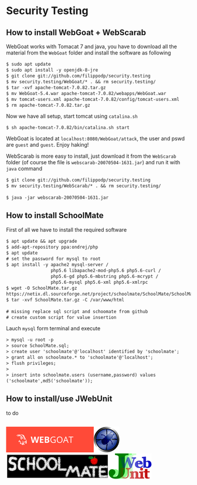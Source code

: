 # Security Testing
## How to install WebGoat + WebScarab
WebGoat works with Tomacat 7 and java, you have to download all the material from the `WebGoat` folder and install the software as following
```
$ sudo apt update
$ sudo apt install -y openjdk-8-jre
$ git clone git://github.com/filippodp/security.testing
$ mv security.testing/WebGoat/* . && rm security.testing/
$ tar -xvf apache-tomcat-7.0.82.tar.gz
$ mv WebGoat-5.4.war apache-tomcat-7.0.82/webapps/WebGoat.war
$ mv tomcat-users.xml apache-tomcat-7.0.82/config/tomcat-users.xml
$ rm apache-tomcat-7.0.82.tar.gz
```
Now we have all setup, start tomcat using `catalina.sh`
```
$ sh apache-tomcat-7.0.82/bin/catalina.sh start
```
WebGoat is located at `localhost:8080/WebGoat/attack`, the user and pswd are `guest` and `guest`. Enjoy haking!

WebScarab is more easy to install, just download it from the `WebScarab` folder (of course the file is `webscarab-20070504-1631.jar`) and run it with `java` command
```
$ git clone git://github.com/filippodp/security.testing
$ mv security.testing/WebScarab/* . && rm security.testing/

$ java -jar webscarab-20070504-1631.jar
```
## How to install SchoolMate
First of all we have to install the required software
```
$ apt update && apt upgrade
$ add-apt-repository ppa:ondrej/php
$ apt update
# set the password for mysql to root
$ apt install -y apache2 mysql-server /
                 php5.6 libapache2-mod-php5.6 php5.6-curl /
                 php5.6-gd php5.6-mbstring php5.6-mcrypt /
                 php5.6-mysql php5.6-xml php5.6-xmlrpc
$ wget -O SchoolMate.tar.gz https://netix.dl.sourceforge.net/project/schoolmate/SchoolMate/SchoolMate%20V1.5.4/SchoolMate_v1.5.4.tar.gz
$ tar -xvf SchoolMate.tar.gz -C /var/www/html

# missing replace sql script and schoomate from github
# create custom script for value insertion
```
Lauch `mysql` form terminal and execute
```
> mysql -u root -p
> source SchoolMate.sql;
> create user 'schoolmate'@'localhost' identified by 'schoolmate';
> grant all on schoolmate.* to 'schoolmate'@'localhost';
> flush privileges;
>
> insert into schoolmate.users (username,password) values ('schoolmate',md5('schoolmate'));
```

## How to install/use JWebUnit
to do

##
<img src="https://github.com/filippodp/security.testing/blob/master/images/webgoat_logo.png" alt="WebGoat" height="70"><img src="https://github.com/filippodp/security.testing/blob/master/images/webscarab_logo.png" alt="WebScarab" height="70"><img src="https://github.com/filippodp/security.testing/blob/master/images/schoolmate_logo.gif" alt="SchoolMate" height="70"><img src="https://github.com/filippodp/security.testing/blob/master/images/jwebunit_logo.png" alt="JWebUnit" height="70">
